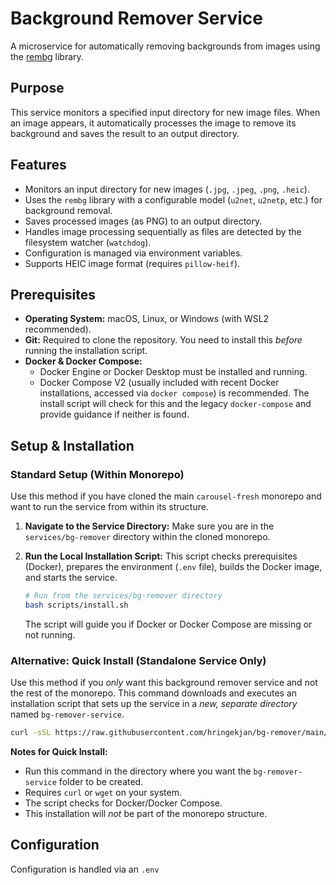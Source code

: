 # Background Remover Service

A microservice for automatically removing backgrounds from images using the [rembg](https://github.com/danielgatis/rembg) library.

## Purpose

This service monitors a specified input directory for new image files. When an image appears, it automatically processes the image to remove its background and saves the result to an output directory.

## Features

-   Monitors an input directory for new images (`.jpg`, `.jpeg`, `.png`, `.heic`).
-   Uses the `rembg` library with a configurable model (`u2net`, `u2netp`, etc.) for background removal.
-   Saves processed images (as PNG) to an output directory.
-   Handles image processing sequentially as files are detected by the filesystem watcher (`watchdog`).
-   Configuration is managed via environment variables.
-   Supports HEIC image format (requires `pillow-heif`).

## Prerequisites

-   **Operating System:** macOS, Linux, or Windows (with WSL2 recommended).
-   **Git:** Required to clone the repository. You need to install this *before* running the installation script.
-   **Docker & Docker Compose:**
    -   Docker Engine or Docker Desktop must be installed and running.
    -   Docker Compose V2 (usually included with recent Docker installations, accessed via `docker compose`) is recommended. The install script will check for this and the legacy `docker-compose` and provide guidance if neither is found.

## Setup & Installation

### Standard Setup (Within Monorepo)

Use this method if you have cloned the main `carousel-fresh` monorepo and want to run the service from within its structure.

1.  **Navigate to the Service Directory:**
    Make sure you are in the `services/bg-remover` directory within the cloned monorepo.

2.  **Run the Local Installation Script:**
    This script checks prerequisites (Docker), prepares the environment (`.env` file), builds the Docker image, and starts the service.
    ```bash
    # Run from the services/bg-remover directory
    bash scripts/install.sh 
    ```
    The script will guide you if Docker or Docker Compose are missing or not running.

### Alternative: Quick Install (Standalone Service Only)

Use this method if you *only* want this background remover service and not the rest of the monorepo. This command downloads and executes an installation script that sets up the service in a *new, separate directory* named `bg-remover-service`.

```bash
curl -sSL https://raw.githubusercontent.com/hringekjan/bg-remover/main/scripts/quick_install.sh | bash
```

**Notes for Quick Install:**
*   Run this command in the directory where you want the `bg-remover-service` folder to be created.
*   Requires `curl` or `wget` on your system.
*   The script checks for Docker/Docker Compose.
*   This installation will *not* be part of the monorepo structure.

## Configuration

Configuration is handled via an `.env`